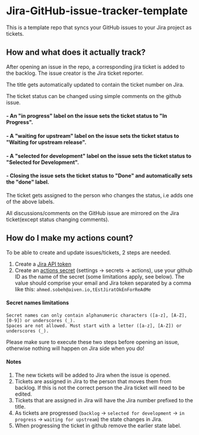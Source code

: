 # Jira-GitHub-issue-tracker-template 

This is a template repo that syncs your GitHub issues to your Jira project as tickets.

## How and what does it actually track?

After opening an issue in the repo, a corresponding jira ticket is added to the backlog. The issue
creator is the Jira ticket reporter.

The title gets automatically updated to contain the ticket number on Jira.

The ticket status can be changed using simple comments on the github issue.

#### - An "in progress" label on the issue sets the ticket status to "In Progress".
#### - A "waiting for upstream" label on the issue sets the ticket status to "Waiting for upstream release".
#### - A "selected for development" label on the issue sets the ticket status to "Selected for Development".
#### - Closing the issue sets the ticket status to "Done" and automatically sets the "done" label.

The ticket gets assigned to the person who changes the status, i.e adds one of the above labels.

All discussions/comments on the GitHub issue are mirrored on the Jira ticket(except status changing comments).

## How do I make my actions count?

To be able to create and update issues/tickets, 2 steps are needed.

1. Create a [Jira API token](https://support.atlassian.com/atlassian-account/docs/manage-api-tokens-for-your-atlassian-account/)
2. Create an [actions secret](https://github.com/aiven/ospo-tracker/settings/secrets/actions) (settings -> secrets -> actions), use your github ID as the name of the secret (some limitations apply, see below).  The value should comprise your email and Jira token separated by a comma like this: `ahmed.sobeh@aiven.io,tEstJiratOkEnForReAdMe`

#### Secret names limitations

```
Secret names can only contain alphanumeric characters ([a-z], [A-Z], [0-9]) or underscores (_).
Spaces are not allowed. Must start with a letter ([a-z], [A-Z]) or underscores (_).
```

Please make sure to execute these two steps before opening an issue, otherwise nothing will happen on Jira side when you do!

#### Notes

1. The new tickets will be added to Jira when the issue is opened.
2. Tickets are assigned in Jira to the person that moves them from backlog.  If this is not the correct person the Jira ticket will need to be edited.
3. Tickets that are assigned in Jira will have the Jira number prefixed to the title.
4. As tickets are progressed (`backlog` -> `selected for development` -> `in progress` -> `waiting for upstream`) the state changes in Jira.
5. When progressing the ticket in github remove the earlier state label.
